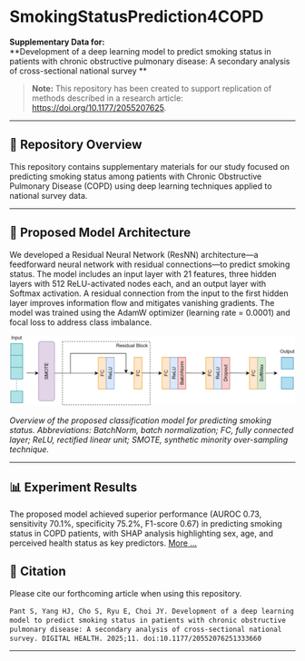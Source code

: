 # SmokingStatusPrediction4COPD

**Supplementary Data for:**  
**Development of a deep learning model to predict smoking status in patients with chronic obstructive pulmonary disease: A secondary analysis of cross-sectional national survey **

> **Note:** This repository has been created to support replication of methods described in a research article: https://doi.org/10.1177/2055207625.

---

## 📁 Repository Overview

This repository contains supplementary materials for our study focused on predicting smoking status among patients with Chronic Obstructive Pulmonary Disease (COPD) using deep learning techniques applied to national survey data.

---

## 🧠 Proposed Model Architecture

We developed a Residual Neural Network (ResNN) architecture—a feedforward neural network with residual connections—to predict smoking status. The model includes an input layer with 21 features, three hidden layers with 512 ReLU-activated nodes each, and an output layer with Softmax activation. A residual connection from the input to the first hidden layer improves information flow and mitigates vanishing gradients. The model was trained using the AdamW optimizer (learning rate = 0.0001) and focal loss to address class imbalance.

![alt text](img/architecture.jpg)

 *Overview of the proposed classification model for predicting smoking status. Abbreviations: BatchNorm, batch normalization; FC, fully connected layer; ReLU, rectified linear unit; SMOTE, synthetic minority over-sampling technique.*

---
 
 

## 📊 Experiment Results

The proposed model achieved superior performance (AUROC 0.73, sensitivity 70.1%, specificity 75.2%, F1-score 0.67) in predicting smoking status in COPD patients, with SHAP analysis highlighting sex, age, and perceived health status as key predictors. [More ...](https://doi.org/10.1177/2055207625.)

## 📌 Citation

Please cite our forthcoming article when using this repository. 

```
Pant S, Yang HJ, Cho S, Ryu E, Choi JY. Development of a deep learning model to predict smoking status in patients with chronic obstructive pulmonary disease: A secondary analysis of cross-sectional national survey. DIGITAL HEALTH. 2025;11. doi:10.1177/20552076251333660
```

---

 

